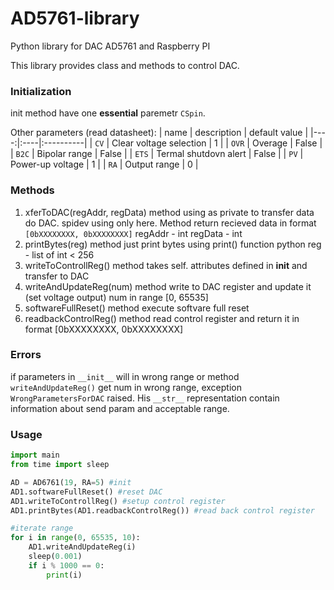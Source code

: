 # AD5761-library
Python library for DAC AD5761 and Raspberry PI

This library provides class and methods to control DAC.

### Initialization
init method have one **essential** paremetr `CSpin`.

Other parameters (read datasheet):
| name | description | default value |
|----:|:----|:----------|
| `CV` | Clear voltage selection | 1 |
| `OVR` | Overage | False |
| `B2C` | Bipolar range | False |
| `ETS` | Termal shutdovn alert | False |
| `PV` | Power-up voltage | 1 |
| `RA` | Output range | 0 |

### Methods
1. xferToDAC(regAddr, regData) method using as private to transfer data do DAC. spidev using only here. Method return recieved data in format `[0bXXXXXXXX, 0bXXXXXXXX]`
    regAddr - int
    regData - int
4. printBytes(reg) method just print bytes using print() function python
    reg - list of int < 256
5. writeToControllReg() method takes self. attributes defined in __init__ and transfer to DAC
6. writeAndUpdateReg(num) method write to DAC register and update it (set voltage output)
    num in range [0, 65535]
7. softwareFullReset() method execute softvare full reset
8. readbackControlReg() method read control register and return it in format [0bXXXXXXXX, 0bXXXXXXXX]

### Errors
if parameters in `__init__` will in wrong range or method `writeAndUpdateReg()` get num in wrong range, exception `WrongParametersForDAC` raised. His `__str__` representation contain information about send param and acceptable range.

### Usage
```python
import main
from time import sleep

AD = AD6761(19, RA=5) #init
AD1.softwareFullReset() #reset DAC
AD1.writeToControllReg() #setup control register
AD1.printBytes(AD1.readbackControlReg()) #read back control register

#iterate range
for i in range(0, 65535, 10):
	AD1.writeAndUpdateReg(i)
	sleep(0.001)
	if i % 1000 == 0:
		print(i)
```
